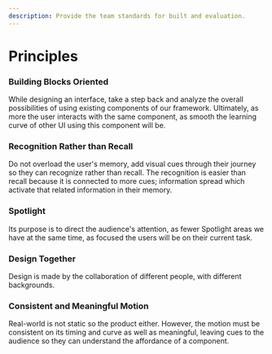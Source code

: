 ```yaml
---
description: Provide the team standards for built and evaluation.
---
```


# Principles

### Building Blocks Oriented 

While designing an interface, take a step back and analyze the overall possibilities of using existing components of our framework. Ultimately, as more the user interacts with the same component, as smooth the learning curve of other UI using this component will be. 

### Recognition Rather than Recall 

Do not overload the user's memory, add visual cues through their journey so they can recognize rather than recall. The recognition is easier than recall because it is connected to more cues; information spread which activate that related information in their memory. 

### Spotlight

Its purpose is to direct the audience's attention, as fewer Spotlight areas we have at the same time, as focused the users will be on their current task. 

### Design Together

Design is made by the collaboration of different people, with different backgrounds. 

### Consistent and Meaningful Motion 

Real-world is not static so the product either. However, the motion must be consistent on its timing and curve as well as meaningful, leaving cues to the audience so they can understand the affordance of a component.





